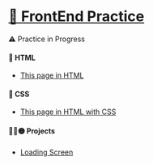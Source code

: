 # [🚥 FrontEnd Practice](https://n-ce.github.io/FrontEnd-Practice/)

⚠️ Practice in Progress

#### 🔴 HTML
- [This page in HTML](Practice.HTML)

#### 🔵 CSS
- [This page in HTML with CSS](PracticeCSS.HTML)

#### 🔴🔵🟡 Projects
- [Loading Screen](LoadingScreen.HTML)
